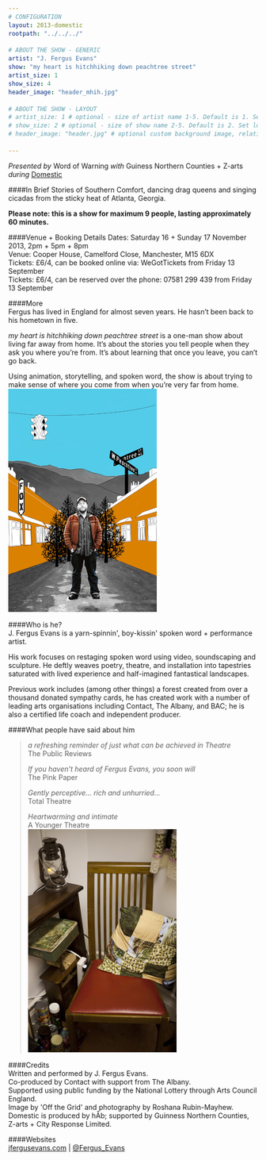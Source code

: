 ```yaml
---
# CONFIGURATION
layout: 2013-domestic
rootpath: "../../../"

# ABOUT THE SHOW - GENERIC
artist: "J. Fergus Evans"
show: "my heart is hitchhiking down peachtree street"
artist_size: 1
show_size: 4
header_image: "header_mhih.jpg"

# ABOUT THE SHOW - LAYOUT
# artist_size: 1 # optional - size of artist name 1-5. Default is 1. Set longer names to lower values
# show_size: 2 # optional - size of show name 2-5. Default is 2. Set longer names to lower values
# header_image: "header.jpg" # optional custom background image, relative to current page

---
```

*Presented by* Word of Warning *with* Guiness Northern Counties + Z-arts       
*during* [Domestic](/current/2013-domestic/index.html)        

####In Brief
Stories of Southern Comfort, dancing drag queens and singing cicadas from the sticky heat of Atlanta, Georgia.        
                     
**Please note: this is a show for maximum 9 people, lasting approximately 60 minutes.**        
         
####Venue + Booking Details
Dates: Saturday 16 + Sunday 17 November 2013, 2pm + 5pm + 8pm        
Venue: Cooper House, Camelford Close, Manchester, M15 6DX   
Tickets: £6/4, can be booked online via: WeGotTickets from Friday 13 September    
Tickets: £6/4, can be reserved over the phone: 07581 299 439 from Friday 13 September           

####More      
Fergus has lived in England for almost seven years. He hasn’t been back to his hometown in five.        
           
*my heart is hitchhiking down peachtree street* is a one-man show about living far away from home. It’s about the stories you tell people when they ask you where you’re from. It’s about learning that once you leave, you can’t go back.        
          
Using animation, storytelling, and spoken word, the show is about trying to make sense of where you come from when you’re very far from home.         
![J.Fergus Evans](mhih3..jpg)    

####Who is he?    
J. Fergus Evans is a yarn-spinnin', boy-kissin' spoken word + performance artist.           
        
His work focuses on restaging spoken word using video, soundscaping and sculpture. He deftly weaves poetry, theatre, and installation into tapestries saturated with lived experience and half-imagined fantastical landscapes.           
          
Previous work includes (among other things) a forest created from over a thousand donated sympathy cards, he has created work with a number of leading arts organisations including Contact, The Albany, and BAC; he is also a certified life coach and independent producer.      
              
####What people have said about him       
>*a refreshing reminder of just what can be achieved in Theatre*<br>The Public Reviews       
>         
>*If you haven’t heard of Fergus Evans, you soon will*<br>The Pink Paper       
>        
>*Gently perceptive... rich and unhurried...*<br>Total Theatre       
>       
>*Heartwarming and intimate*<br> A Younger Theatre       
![J.Fergus Evans](mhih.jpg)    
       
####Credits        
Written and performed by J. Fergus Evans.         
Co-produced by Contact with support from The Albany.        
Supported using public funding by the National Lottery through Arts Council England.             
Image by 'Off the Grid' and photography by Roshana Rubin-Mayhew.             
Domestic is produced by hÅb; supported by Guinness Northern Counties, Z-arts + City Response Limited.        
         
####Websites        
[jfergusevans.com](http://jfergusevans.com) | [@Fergus_Evans](http://twitter.com/Fergus_Evans)
